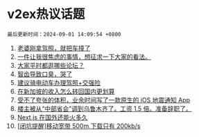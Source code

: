 # v2ex热议话题

`最后更新时间：2024-09-01 14:09:54 +0800`

1. [老婆刚拿驾照，就把车撞了](https://www.v2ex.com/t/1069228)
1. [一件让我很焦虑的事情，想征求一下大家的看法。](https://www.v2ex.com/t/1069294)
1. [大家平时都逛哪些论坛？](https://www.v2ex.com/t/1069230)
1. [智齿导致口臭，哭了](https://www.v2ex.com/t/1069236)
1. [建议骑电动车办理驾照+交强险](https://www.v2ex.com/t/1069250)
1. [在新加坡的收入怎么转回国内更划算](https://www.v2ex.com/t/1069327)
1. [受不了夸张的体积，业余时间写了一款原生的 iOS 地震通知 App](https://www.v2ex.com/t/1069274)
1. [楼主被从“中部省会”调到乌鲁木齐了。工资 1.5 倍。准备辞职了。](https://www.v2ex.com/t/1069255)
1. [Next.js 在国外还能火多久](https://www.v2ex.com/t/1069285)
1. [[闭坑提醒]移动宽带 500m,下载只有 200kb/s](https://www.v2ex.com/t/1069257)

